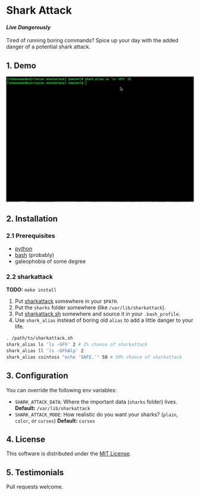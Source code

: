 # Shark Attack
#### _Live Dangerously_

Tired of running boring commands? Spice up your day with the added danger of a potential shark attack.

## 1. Demo

![Demo](https://raw.githubusercontent.com/cirla/sharkattack/master/demo.gif)

## 2. Installation
### 2.1 Prerequisites
* [python](https://www.python.org/)
* [bash](https://www.gnu.org/software/bash/) (probably)
* galeophobia of some degree

### 2.2 sharkattack
**TODO:** `make install`

1. Put [sharkattack](https://raw.githubusercontent.com/cirla/sharkattack/master/bin/sharkattack) somewhere in your
   `$PATH`.
2. Put the `sharks` folder somewhere (like `/var/lib/sharkattack`).
3. Put [sharkattack.sh](https://raw.githubusercontent.com/cirla/sharkattack/master/sharkattack.sh) somewhere and source
   it in your `.bash_profile`.
4. Use `shark_alias` instead of boring old `alias` to add a little danger to your life.

```bash
. /path/to/sharkattack.sh
shark_alias ls 'ls -GFh' 2 # 2% chance of sharkattack
shark_alias ll 'ls -GFhAlp' 2
shark_alias cointoss "echo 'SAFE.'" 50 # 50% chance of sharkattack
```

## 3. Configuration
You can override the following env variables:
* `SHARK_ATTACK_DATA`: Where the important data (`sharks` folder) lives. **Default:** `/var/lib/sharkattack`
* `SHARK_ATTACK_MODE`: How realistic do you want your sharks? (`plain`, `color`, or `curses`) **Default:** `curses`

## 4. License
This software is distributed under the [MIT License](https://raw.githubusercontent.com/cirla/sharkattack/master/LICENSE).

## 5. Testimonials
Pull requests welcome.

